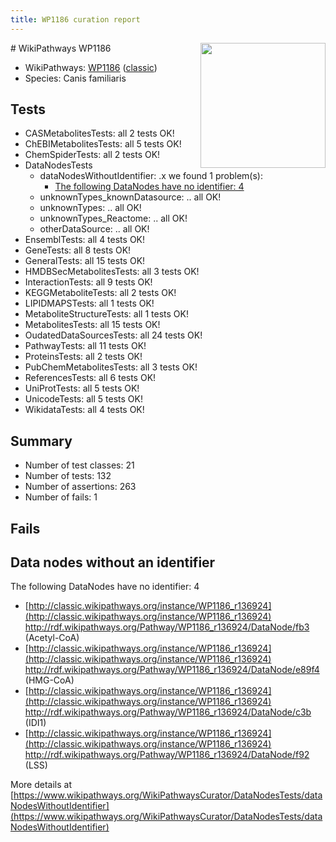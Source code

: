 ```yaml
---
title: WP1186 curation report
---
```


<img style="float: right; width: 200px" src="https://upload.wikimedia.org/wikipedia/commons/thumb/8/83/Wplogo_with_text_500.png/640px-Wplogo_with_text_500.png" />
# WikiPathways WP1186

* WikiPathways: [WP1186](https://wikipathways.org/pathways/WP1186) ([classic](https://classic.wikipathways.org/instance/WP1186))
* Species: Canis familiaris
## Tests
* CASMetabolitesTests: all 2 tests OK!
* ChEBIMetabolitesTests: all 5 tests OK!
* ChemSpiderTests: all 2 tests OK!
* DataNodesTests
    * dataNodesWithoutIdentifier: .x we found 1 problem(s):
        * [The following DataNodes have no identifier: 4](#d2d32fa3)
    * unknownTypes_knownDatasource: .. all OK!
    * unknownTypes: .. all OK!
    * unknownTypes_Reactome: .. all OK!
    * otherDataSource: .. all OK!
* EnsemblTests: all 4 tests OK!
* GeneTests: all 8 tests OK!
* GeneralTests: all 15 tests OK!
* HMDBSecMetabolitesTests: all 3 tests OK!
* InteractionTests: all 9 tests OK!
* KEGGMetaboliteTests: all 2 tests OK!
* LIPIDMAPSTests: all 1 tests OK!
* MetaboliteStructureTests: all 1 tests OK!
* MetabolitesTests: all 15 tests OK!
* OudatedDataSourcesTests: all 24 tests OK!
* PathwayTests: all 11 tests OK!
* ProteinsTests: all 2 tests OK!
* PubChemMetabolitesTests: all 3 tests OK!
* ReferencesTests: all 6 tests OK!
* UniProtTests: all 5 tests OK!
* UnicodeTests: all 5 tests OK!
* WikidataTests: all 4 tests OK!


## Summary

* Number of test classes: 21
* Number of tests: 132
* Number of assertions: 263
* Number of fails: 1

## Fails

<a name="d2d32fa3" />

## Data nodes without an identifier

The following DataNodes have no identifier: 4

* [http://classic.wikipathways.org/instance/WP1186_r136924](http://classic.wikipathways.org/instance/WP1186_r136924) http://rdf.wikipathways.org/Pathway/WP1186_r136924/DataNode/fb3 (Acetyl-CoA)
* [http://classic.wikipathways.org/instance/WP1186_r136924](http://classic.wikipathways.org/instance/WP1186_r136924) http://rdf.wikipathways.org/Pathway/WP1186_r136924/DataNode/e89f4 (HMG-CoA)
* [http://classic.wikipathways.org/instance/WP1186_r136924](http://classic.wikipathways.org/instance/WP1186_r136924) http://rdf.wikipathways.org/Pathway/WP1186_r136924/DataNode/c3b (IDI1)
* [http://classic.wikipathways.org/instance/WP1186_r136924](http://classic.wikipathways.org/instance/WP1186_r136924) http://rdf.wikipathways.org/Pathway/WP1186_r136924/DataNode/f92 (LSS)


More details at [https://www.wikipathways.org/WikiPathwaysCurator/DataNodesTests/dataNodesWithoutIdentifier](https://www.wikipathways.org/WikiPathwaysCurator/DataNodesTests/dataNodesWithoutIdentifier)

